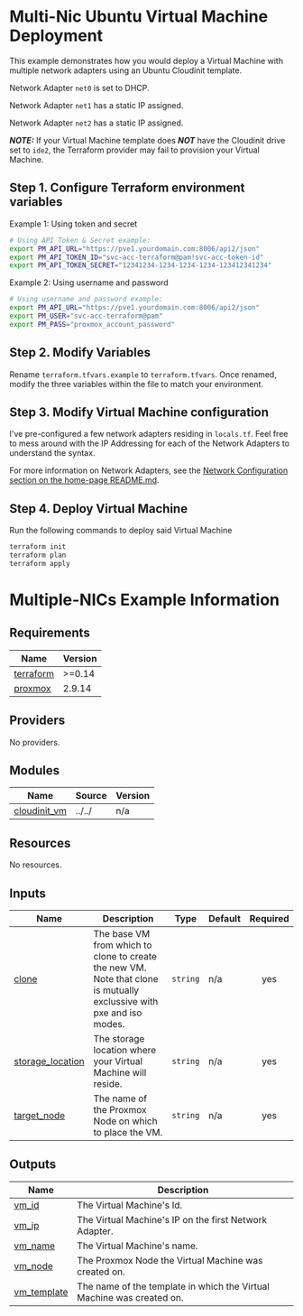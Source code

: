 # Multi-Nic Ubuntu Virtual Machine Deployment

This example demonstrates how you would deploy a Virtual Machine with multiple network adapters using an Ubuntu Cloudinit template.

Network Adapter `net0` is set to DHCP.

Network Adapter `net1` has a static IP assigned.

Network Adapter `net2` has a static IP assigned.

***NOTE:*** If your Virtual Machine template does ***NOT*** have the Cloudinit drive set to `ide2`, the Terraform provider may fail to provision your Virtual Machine.

## Step 1. Configure Terraform environment variables

Example 1: Using token and secret
```bash
# Using API Token & Secret example:
export PM_API_URL="https://pve1.yourdomain.com:8006/api2/json"
export PM_API_TOKEN_ID="svc-acc-terraform@pam!svc-acc-token-id"
export PM_API_TOKEN_SECRET="12341234-1234-1234-1234-123412341234"
```

Example 2: Using username and password
```bash
# Using username and password example:
export PM_API_URL="https://pve1.yourdomain.com:8006/api2/json"
export PM_USER="svc-acc-terraform@pam"
export PM_PASS="proxmox_account_password"
```

## Step 2. Modify Variables

Rename `terraform.tfvars.example` to `terraform.tfvars`. Once renamed, modify the three variables within the file to match your environment. 

## Step 3. Modify Virtual Machine configuration

I've pre-configured a few network adapters residing in `locals.tf`. Feel free to mess around with the IP Addressing for each of the Network Adapters to understand the syntax. 

For more information on Network Adapters, see the [Network Configuration section on the home-page README.md](../../README.md#network-adapter-configurations).

## Step 4. Deploy Virtual Machine

Run the following commands to deploy said Virtual Machine
```bash
terraform init
terraform plan
terraform apply
```

# Multiple-NICs Example Information

<!-- BEGINNING OF PRE-COMMIT-TERRAFORM DOCS HOOK -->
## Requirements

| Name | Version |
|------|---------|
| <a name="requirement_terraform"></a> [terraform](#requirement\_terraform) | >=0.14 |
| <a name="requirement_proxmox"></a> [proxmox](#requirement\_proxmox) | 2.9.14 |

## Providers

No providers.

## Modules

| Name | Source | Version |
|------|--------|---------|
| <a name="module_cloudinit_vm"></a> [cloudinit\_vm](#module\_cloudinit\_vm) | ../../ | n/a |

## Resources

No resources.

## Inputs

| Name | Description | Type | Default | Required |
|------|-------------|------|---------|:--------:|
| <a name="input_clone"></a> [clone](#input\_clone) | The base VM from which to clone to create the new VM. Note that clone is mutually exclussive with pxe and iso modes. | `string` | n/a | yes |
| <a name="input_storage_location"></a> [storage\_location](#input\_storage\_location) | The storage location where your Virtual Machine will reside. | `string` | n/a | yes |
| <a name="input_target_node"></a> [target\_node](#input\_target\_node) | The name of the Proxmox Node on which to place the VM. | `string` | n/a | yes |

## Outputs

| Name | Description |
|------|-------------|
| <a name="output_vm_id"></a> [vm\_id](#output\_vm\_id) | The Virtual Machine's Id. |
| <a name="output_vm_ip"></a> [vm\_ip](#output\_vm\_ip) | The Virtual Machine's IP on the first Network Adapter. |
| <a name="output_vm_name"></a> [vm\_name](#output\_vm\_name) | The Virtual Machine's name. |
| <a name="output_vm_node"></a> [vm\_node](#output\_vm\_node) | The Proxmox Node the Virtual Machine was created on. |
| <a name="output_vm_template"></a> [vm\_template](#output\_vm\_template) | The name of the template in which the Virtual Machine was created on. |
<!-- END OF PRE-COMMIT-TERRAFORM DOCS HOOK -->
